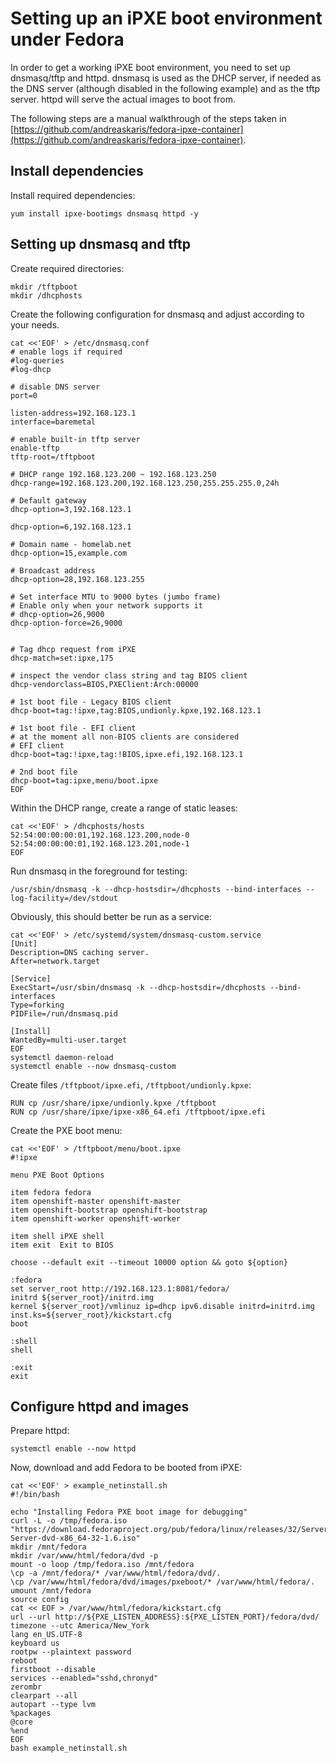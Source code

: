 # Setting up an iPXE boot environment under Fedora

In order to get a working iPXE boot environment, you need to set up dnsmasq/tftp and httpd. dnsmasq is used as the DHCP server, if needed as the DNS server (although disabled in the following example) and as the tftp server. httpd will serve the actual images to boot from.

The following steps are a manual walkthrough of the steps taken in [https://github.com/andreaskaris/fedora-ipxe-container](https://github.com/andreaskaris/fedora-ipxe-container).

## Install dependencies

Install required dependencies:
~~~
yum install ipxe-bootimgs dnsmasq httpd -y
~~~

## Setting up dnsmasq and tftp

Create required directories:
~~~
mkdir /tftpboot
mkdir /dhcphosts
~~~

Create the following configuration for dnsmasq and adjust according to your needs.
~~~
cat <<'EOF' > /etc/dnsmasq.conf
# enable logs if required
#log-queries
#log-dhcp

# disable DNS server
port=0

listen-address=192.168.123.1
interface=baremetal

# enable built-in tftp server
enable-tftp
tftp-root=/tftpboot

# DHCP range 192.168.123.200 ~ 192.168.123.250
dhcp-range=192.168.123.200,192.168.123.250,255.255.255.0,24h

# Default gateway
dhcp-option=3,192.168.123.1

dhcp-option=6,192.168.123.1

# Domain name - homelab.net
dhcp-option=15,example.com

# Broadcast address
dhcp-option=28,192.168.123.255

# Set interface MTU to 9000 bytes (jumbo frame)
# Enable only when your network supports it
# dhcp-option=26,9000
dhcp-option-force=26,9000


# Tag dhcp request from iPXE
dhcp-match=set:ipxe,175

# inspect the vendor class string and tag BIOS client
dhcp-vendorclass=BIOS,PXEClient:Arch:00000

# 1st boot file - Legacy BIOS client
dhcp-boot=tag:!ipxe,tag:BIOS,undionly.kpxe,192.168.123.1

# 1st boot file - EFI client
# at the moment all non-BIOS clients are considered
# EFI client
dhcp-boot=tag:!ipxe,tag:!BIOS,ipxe.efi,192.168.123.1

# 2nd boot file
dhcp-boot=tag:ipxe,menu/boot.ipxe
EOF
~~~

Within the DHCP range, create a range of static leases:
~~~
cat <<'EOF' > /dhcphosts/hosts 
52:54:00:00:00:01,192.168.123.200,node-0
52:54:00:00:00:01,192.168.123.201,node-1
EOF
~~~

Run dnsmasq in the foreground for testing:
~~~
/usr/sbin/dnsmasq -k --dhcp-hostsdir=/dhcphosts --bind-interfaces --log-facility=/dev/stdout
~~~

Obviously, this should better be run as a service:
~~~
cat <<'EOF' > /etc/systemd/system/dnsmasq-custom.service 
[Unit]
Description=DNS caching server.
After=network.target

[Service]
ExecStart=/usr/sbin/dnsmasq -k --dhcp-hostsdir=/dhcphosts --bind-interfaces
Type=forking
PIDFile=/run/dnsmasq.pid

[Install]
WantedBy=multi-user.target
EOF
systemctl daemon-reload
systemctl enable --now dnsmasq-custom
~~~

Create files `/tftpboot/ipxe.efi`, `/tftpboot/undionly.kpxe`:
~~~
RUN cp /usr/share/ipxe/undionly.kpxe /tftpboot
RUN cp /usr/share/ipxe/ipxe-x86_64.efi /tftpboot/ipxe.efi
~~~

Create the PXE boot menu:
~~~
cat <<'EOF' > /tftpboot/menu/boot.ipxe 
#!ipxe 

menu PXE Boot Options

item fedora fedora
item openshift-master openshift-master
item openshift-bootstrap openshift-bootstrap
item openshift-worker openshift-worker

item shell iPXE shell
item exit  Exit to BIOS

choose --default exit --timeout 10000 option && goto ${option}

:fedora
set server_root http://192.168.123.1:8081/fedora/
initrd ${server_root}/initrd.img
kernel ${server_root}/vmlinuz ip=dhcp ipv6.disable initrd=initrd.img inst.ks=${server_root}/kickstart.cfg
boot

:shell
shell

:exit
exit
~~~

## Configure httpd and images

Prepare httpd:
~~~
systemctl enable --now httpd
~~~

Now, download and add Fedora to be booted from iPXE:
~~~
cat <<'EOF' > example_netinstall.sh
#!/bin/bash

echo "Installing Fedora PXE boot image for debugging"
curl -L -o /tmp/fedora.iso "https://download.fedoraproject.org/pub/fedora/linux/releases/32/Server/x86_64/iso/Fedora-Server-dvd-x86_64-32-1.6.iso"
mkdir /mnt/fedora
mkdir /var/www/html/fedora/dvd -p
mount -o loop /tmp/fedora.iso /mnt/fedora
\cp -a /mnt/fedora/* /var/www/html/fedora/dvd/.
\cp /var/www/html/fedora/dvd/images/pxeboot/* /var/www/html/fedora/.
umount /mnt/fedora
source config 
cat << EOF > /var/www/html/fedora/kickstart.cfg
url --url http://${PXE_LISTEN_ADDRESS}:${PXE_LISTEN_PORT}/fedora/dvd/
timezone --utc America/New_York
lang en_US.UTF-8
keyboard us
rootpw --plaintext password
reboot
firstboot --disable
services --enabled="sshd,chronyd"
zerombr
clearpart --all
autopart --type lvm
%packages
@core
%end
EOF
bash example_netinstall.sh
~~~
